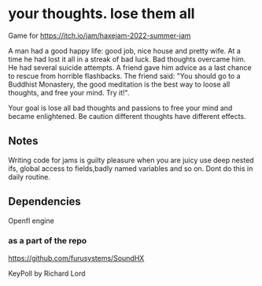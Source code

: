 # your thoughts. lose them all

Game for https://itch.io/jam/haxejam-2022-summer-jam


A man had a good happy life:  good job, nice house and pretty wife. At a time he had lost it all in a streak of bad luck. Bad thoughts overcame him.  He had several suicide attempts. A friend gave him advice as a last chance to rescue from horrible flashbacks. The friend said:  "You should go to a Buddhist Monastery, the good meditation is the best way to loose all thoughts, and free your mind. Try it!".

Your goal is lose all bad thoughts and passions  to free your mind and became enlightened. Be caution different thoughts have different effects.

## Notes
Writing code for jams is guilty pleasure when you are juicy use deep nested ifs, global access to fields,badly named variables and so on. Dont do this in daily routine.

## Dependencies
Openfl engine

### as a part of the repo
https://github.com/furusystems/SoundHX

KeyPoll by Richard Lord


